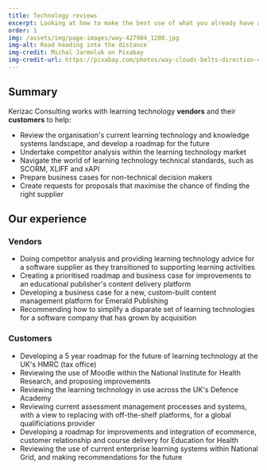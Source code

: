 ```yaml
---
title: Technology reviews
excerpt: Looking at how to make the best use of what you already have and provide a roadmap for the future
order: 1
img: /assets/img/page-images/way-427984_1280.jpg
img-alt: Road heading into the distance
img-credit: Michal Jarmoluk on Pixabay
img-credit-url: https://pixabay.com/photos/way-clouds-belts-direction-427984/
---
```

## Summary

Kerizac Consulting works with learning technology **vendors** and their **customers** to help:

- Review the organisation's current learning technology and knowledge systems landscape, and develop a roadmap for the future
- Undertake competitor analysis within the learning technology market
- Navigate the world of learning technology technical standards, such as SCORM, XLIFF and xAPI
- Prepare business cases for non-technical decision makers
- Create requests for proposals that maximise the chance of finding the right supplier

## Our experience

### Vendors

- Doing competitor analysis and providing learning technology advice for a software supplier as they transitioned to supporting learning activities
- Creating a prioritised roadmap and business case for improvements to an educational publisher's content delivery platform
- Developing a business case for a new, custom-built content management platform for Emerald Publishing
- Recommending how to simplify a disparate set of learning technologies for a software company that has grown by acquisition

### Customers

- Developing a 5 year roadmap for the future of learning technology at the UK's HMRC (tax office)
- Reviewing the use of Moodle within the National Institute for Health Research, and proposing improvements
- Reviewing the learning technology in use across the UK's Defence Academy
- Reviewing current assessment management processes and systems, with a view to replacing with off-the-shelf platforms, for a global qualificiations provider
- Developing a roadmap for improvements and integration of ecommerce, customer relationship and course delivery for Education for Health
- Reviewing the use of current enterprise learning systems within National Grid, and making recommendations for the future